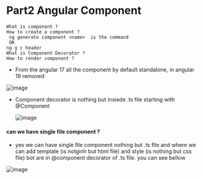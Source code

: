 # Part2 Angular Component

```text
What is component ?
How to create a component ?
 ng generate component <name>  is the command
 OR
ng g c header
What is Component Decorator ?
How to render component ?
```
* From the angular 17 all the component by default standalone, in angular 19 removed


![image](https://github.com/user-attachments/assets/bb5854e1-43e5-4e6d-b810-2da212b99d8d)

* Component decorator is nothing but insiede .ts file starting with @Component

  ![image](https://github.com/user-attachments/assets/0ea90636-76c6-412e-9bd5-feca1a75bc5d)

#### can we have single file component ?
* yes we can have single file component nothing but .ts file and where we can add template (is notginh but html file) and style (is nothing but css file) bot are in @component decorator of .ts file.  you can see bellow


![image](https://github.com/user-attachments/assets/075b8050-d66b-40b1-8733-d8059b1f8bad)


